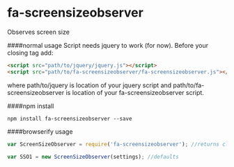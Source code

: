 # fa-screensizeobserver
Observes screen size

####normal usage
Script needs jquery to work (for now). Before your closing <body> tag add:
```html
<script src="path/to/jquery/jquery.js"></script>
<script src="path/to/fa-screensizeobserver/fa-screensizeobserver.js"></script>
```  
where path/to/jquery is location of your jquery script and path/to/fa-screensizeobserver is location of your fa-screensizeobserver script.  


####npm install
```
npm install fa-screensizeobserver --save
```

####browserify usage
```javascript
var ScreenSizeObserver = require('fa-screensizeobserver'); //returns class
```

```javascript
var SSO1 = new ScreenSizeObserver(settings); //defaults
```